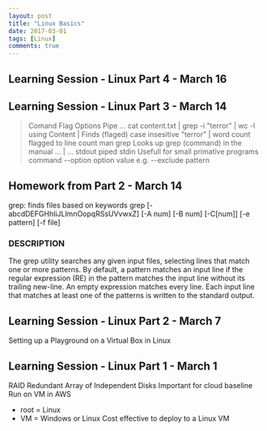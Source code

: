 ```yaml
---
layout: post
title: "Linux Basics"
date: 2017-03-01
tags: [Linux]
comments: true
---
```


## Learning Session - Linux Part 4 - March 16

## Learning Session - Linux Part 3 - March 14
> Comand Flag Options Pipe ...
> cat content.txt | grep -i "terror" | wc -l
using Content | Finds (flaged) case insesitive "terror" | word count flagged to line count
> man grep
Looks up grep (command) in the manual
> ... | ...
> stdout piped stdin 
Usefull for small primative programs
command --option option value
e.g. --exclude pattern

## Homework from Part 2 - March 14
grep: finds files based on keywords
grep [-abcdDEFGHhIiJLlmnOopqRSsUVvwxZ] [-A num] [-B num] [-C[num]] [-e pattern] [-f file]

### DESCRIPTION
The grep utility searches any given input files, selecting lines that match one or more patterns. By default, a pattern matches an input line if the regular expression (RE) in the pattern matches the input line without its trailing new-line. An empty expression matches every line. Each input line that matches at least one of the patterns is written to the standard output.

## Learning Session - Linux Part 2 - March 7
Setting up a Playground on a Virtual Box in Linux

## Learning Session - Linux Part 1 - March 1
RAID Redundant Array of Independent Disks 
Important for cloud baseline
Run on VM in AWS
- root = Linux
- VM = Windows or Linux
Cost effective to deploy to a Linux VM